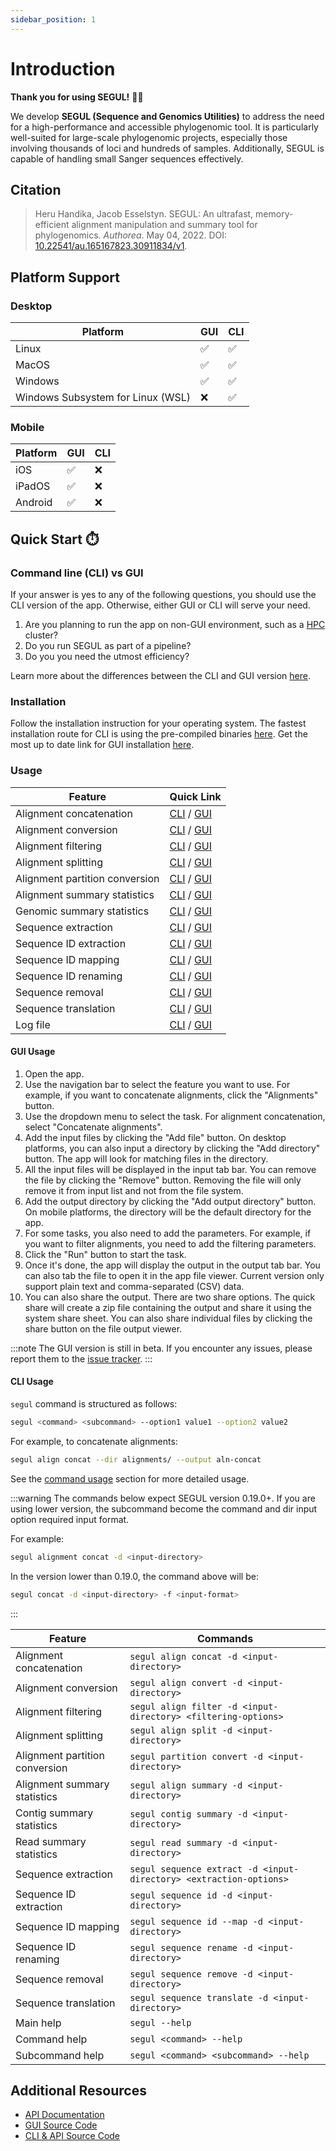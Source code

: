 ```yaml
---
sidebar_position: 1
---
```


# Introduction

**Thank you for using SEGUL!** 🙏🏻

We develop **SEGUL (Sequence and Genomics Utilities)** to address the need for a high-performance and accessible phylogenomic tool. It is particularly well-suited for large-scale phylogenomic projects, especially those involving thousands of loci and hundreds of samples. Additionally, SEGUL is capable of handling small Sanger sequences effectively.

## Citation

> Heru Handika, Jacob Esselstyn. SEGUL: An ultrafast, memory-efficient alignment manipulation and summary tool for phylogenomics. _Authorea_. May 04, 2022. DOI: [10.22541/au.165167823.30911834/v1](https://www.authorea.com/doi/full/10.22541/au.165167823.30911834/v1).

## Platform Support

### Desktop

| Platform                          | GUI | CLI |
| --------------------------------- | --- | --- |
| Linux                             | ✅  | ✅  |
| MacOS                             | ✅  | ✅  |
| Windows                           | ✅  | ✅  |
| Windows Subsystem for Linux (WSL) | ❌  | ✅  |

### Mobile

| Platform | GUI | CLI |
| -------- | --- | --- |
| iOS      | ✅  | ❌  |
| iPadOS   | ✅  | ❌  |
| Android  | ✅  | ❌  |

## Quick Start ⏱️

### Command line (CLI) vs GUI

If your answer is yes to any of the following questions, you should use the CLI version of the app. Otherwise, either GUI or CLI will serve your need.

1. Are you planning to run the app on non-GUI environment, such as a [HPC](https://www.ibm.com/topics/hpc) cluster?
2. Do you run SEGUL as part of a pipeline?
3. Do you you need the utmost efficiency?

Learn more about the differences between the CLI and GUI version [here](./cli_gui.md).

### Installation

Follow the installation instruction for your operating system. The fastest installation route for CLI is using the pre-compiled binaries [here](./installation/install_binary). Get the most up to date link for GUI installation [here](./installation/install_gui).

### Usage

| Feature                        | Quick Link                                                           |
| ------------------------------ | -------------------------------------------------------------------- |
| Alignment concatenation        | [CLI](./cli-usage/concat) / [GUI](./gui-usage/align-concat)          |
| Alignment conversion           | [CLI](./cli-usage/convert) / [GUI](./gui-usage/align-convert)        |
| Alignment filtering            | [CLI](./cli-usage/filter) / [GUI](./gui-usage/align-filter)          |
| Alignment splitting            | [CLI](./cli-usage/split) / [GUI](./gui-usage/align-split)            |
| Alignment partition conversion | [CLI](./cli-usage/partition) / [GUI](./gui-usage/align-partition)    |
| Alignment summary statistics   | [CLI](./cli-usage/summary) / [GUI](./gui-usage/align-summary)        |
| Genomic summary statistics     | [CLI](./cli-usage/genomic) / [GUI](./gui-usage/genomic)              |
| Sequence extraction            | [CLI](./cli-usage/extract) / [GUI](./gui-usage/sequence-extract)     |
| Sequence ID extraction         | [CLI](./cli-usage/id) / [GUI](./gui-usage/sequence-id)               |
| Sequence ID mapping            | [CLI](./cli-usage/map.md) / [GUI](./gui-usage/sequence-id-map)       |
| Sequence ID renaming           | [CLI](./cli-usage/rename) / [GUI](./gui-usage/sequence-rename)       |
| Sequence removal               | [CLI](./cli-usage/remove) / [GUI](./gui-usage/sequence-remove)       |
| Sequence translation           | [CLI](./cli-usage/translate) / [GUI](./gui-usage/sequence-translate) |
| Log file                       | [CLI](./cli-usage/log) / [GUI](./gui-usage/log)                      |

#### GUI Usage

1. Open the app.
2. Use the navigation bar to select the feature you want to use. For example, if you want to concatenate alignments, click the "Alignments" button.
3. Use the dropdown menu to select the task. For alignment concatenation, select "Concatenate alignments".
4. Add the input files by clicking the "Add file" button. On desktop platforms, you can also input a directory by clicking the "Add directory" button. The app will look for matching files in the directory.
5. All the input files will be displayed in the input tab bar. You can remove the file by clicking the "Remove" button. Removing the file will only remove it from input list and not from the file system.
6. Add the output directory by clicking the "Add output directory" button. On mobile platforms, the directory will be the default directory for the app.
7. For some tasks, you also need to add the parameters. For example, if you want to filter alignments, you need to add the filtering parameters.
8. Click the "Run" button to start the task.
9. Once it's done, the app will display the output in the output tab bar. You can also tab the file to open it in the app file viewer. Current version only support plain text and comma-separated (CSV) data.
10. You can also share the output. There are two share options. The quick share will create a zip file containing the output and share it using the system share sheet. You can also share individual files by clicking the share button on the file output viewer.

:::note
The GUI version is still in beta. If you encounter any issues, please report them to the [issue tracker](https://github.com/hhandika/segui/issues).
:::

#### CLI Usage

`segul` command is structured as follows:

```bash
segul <command> <subcommand> --option1 value1 --option2 value2
```

For example, to concatenate alignments:

```bash
segul align concat --dir alignments/ --output aln-concat
```

See the [command usage](./cli-usage/command_options.md) section for more detailed usage.

:::warning
The commands below expect SEGUL version 0.19.0+. If you are using lower version, the subcommand become the command and dir input option required input format.

For example:

```bash
segul alignment concat -d <input-directory>
```

In the version lower than 0.19.0, the command above will be:

```bash
segul concat -d <input-directory> -f <input-format>
```

:::

| Feature                        | Commands                                                           |
| ------------------------------ | ------------------------------------------------------------------ |
| Alignment concatenation        | `segul align concat -d <input-directory>`                          |
| Alignment conversion           | `segul align convert -d <input-directory>`                         |
| Alignment filtering            | `segul align filter -d <input-directory> <filtering-options>`      |
| Alignment splitting            | `segul align split -d <input-directory>`                           |
| Alignment partition conversion | `segul partition convert -d <input-directory>`                     |
| Alignment summary statistics   | `segul align summary -d <input-directory>`                         |
| Contig summary statistics      | `segul contig summary -d <input-directory>`                        |
| Read summary statistics        | `segul read summary -d <input-directory>`                          |
| Sequence extraction            | `segul sequence extract -d <input-directory> <extraction-options>` |
| Sequence ID extraction         | `segul sequence id -d <input-directory>`                           |
| Sequence ID mapping            | `segul sequence id --map -d <input-directory>`                     |
| Sequence ID renaming           | `segul sequence rename -d <input-directory>`                       |
| Sequence removal               | `segul sequence remove -d <input-directory>`                       |
| Sequence translation           | `segul sequence translate -d <input-directory>`                    |
| Main help                      | `segul --help`                                                     |
| Command help                   | `segul <command> --help`                                           |
| Subcommand help                | `segul <command> <subcommand> --help`                              |

## Additional Resources

- [API Documentation](https://docs.rs/segul/0.18.1/segul/)
- [GUI Source Code](https://github.com/hhandika/segui)
- [CLI & API Source Code](https://github.com/hhandika/segul)
